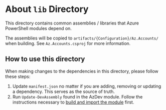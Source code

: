 # About `lib` Directory

This directory contains common assemblies / libraries that Azure PowerShell modules depend on.

The assemblies will be copied to `artifacts/{Configuration}/Az.Accounts/` when building. See `Az.Accounts.csproj` for more information.

## How to use this directory

When making changes to the dependencies in this directory, please follow these steps:

1. Update `manifest.json` no matter if you are adding, removing or updating a dependency. This serves as the source of truth.
2. Run `Update-DevAssembly` found in the AzDev module. Follow the instructions necessary to [build and import the module](../../tools/AzDev/README.md) first.
